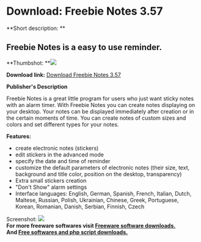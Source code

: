 # Download: Freebie Notes 3.57

**Short description: **

## Freebie Notes is a easy to use reminder.

  
**Thumbshot: **![](http://www.freewarefiles.com/screenshot/freenotes_md.gif)   
  
**Download link:** [Download Freebie Notes 3.57](http://freesoftwares.boysofts.com/Freebie-Notes_program_13846.html)  
  

**Publisher's Description**  
  

Freebie Notes is a great little program for users who just want sticky notes
with an alarm timer. With Freebie Notes you can create notes displaying on
your desktop. Your notes can be displayed immediately after creation or in the
certain moments of time. You can create notes of custom sizes and colors and
set different types for your notes.

**Features:**

  * create electronic notes (stickers) 
  * edit stickers in the advanced mode 
  * specify the date and time of reminder 
  * customize the default parameters of electronic notes (their size, text, background and title color, position on the desktop, transparency) 
  * Extra small stickers creation 
  * "Don't Show" alarm settings 
  * Interface languages: English, German, Spanish, French, Italian, Dutch, Maltese, Russian, Polish, Ukrainian, Chinese, Greek, Portuguese, Korean, Romanian, Danish, Serbian, Finnish, Czech 

  
  
Screenshot: ![](http://www.freewarefiles.com/screenshot/freenotes.gif)  
**For more freeware softwares visit [Freeware software downloads.](http://freesoftwares.boysofts.com/)**   
**And [Free softwares and php script downloads.](http://www.boysofts.com/)**

